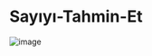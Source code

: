 # Sayıyı-Tahmin-Et
![image](https://user-images.githubusercontent.com/102905227/171485257-53afb2bf-c47d-490c-986b-f42d35571843.png)
